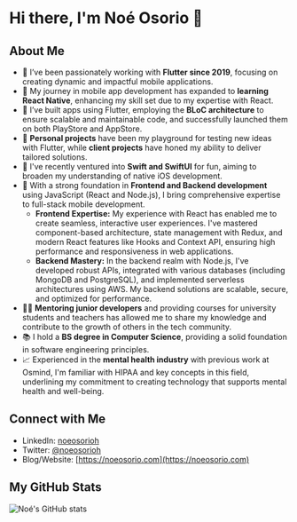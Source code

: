 # Hi there, I'm Noé Osorio 👋

## About Me
- 🔭 I’ve been passionately working with **Flutter since 2019**, focusing on creating dynamic and impactful mobile applications.
- 🌱 My journey in mobile app development has expanded to **learning React Native**, enhancing my skill set due to my expertise with React.
- 👯 I’ve built apps using Flutter, employing the **BLoC architecture** to ensure scalable and maintainable code, and successfully launched them on both PlayStore and AppStore.
- 🥅 **Personal projects** have been my playground for testing new ideas with Flutter, while **client projects** have honed my ability to deliver tailored solutions.
- 🌟 I've recently ventured into **Swift and SwiftUI** for fun, aiming to broaden my understanding of native iOS development.
- 💼 With a strong foundation in **Frontend and Backend development** using JavaScript (React and Node.js), I bring comprehensive expertise to full-stack mobile development.
  - **Frontend Expertise:** My experience with React has enabled me to create seamless, interactive user experiences. I've mastered component-based architecture, state management with Redux, and modern React features like Hooks and Context API, ensuring high performance and responsiveness in web applications.
  - **Backend Mastery:** In the backend realm with Node.js, I've developed robust APIs, integrated with various databases (including MongoDB and PostgreSQL), and implemented serverless architectures using AWS. My backend solutions are scalable, secure, and optimized for performance.
- 👨‍🏫 **Mentoring junior developers** and providing courses for university students and teachers has allowed me to share my knowledge and contribute to the growth of others in the tech community.
- 📚 I hold a **BS degree in Computer Science**, providing a solid foundation in software engineering principles.
- 📈 Experienced in the **mental health industry** with previous work at Osmind, I'm familiar with HIPAA and key concepts in this field, underlining my commitment to creating technology that supports mental health and well-being.

## Connect with Me
- LinkedIn: [noeosorioh](https://www.linkedin.com/in/noeosorioh)
- Twitter: [@noeosorioh](https://twitter.com/noeosorioh)
- Blog/Website: [https://noeosorio.com](https://noeosorio.com)

## My GitHub Stats
![Noé's GitHub stats](https://github-readme-stats.vercel.app/api?username=NoeOsorio&show_icons=true&theme=radical)

